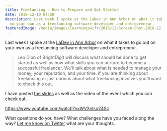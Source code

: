 ```yaml
---
title: Freelancing - How to Prepare and Get Started
date: 2018-12-10 07:58
description: Last week I spoke at the LaDev in Ann Arbor on what it takes to go out
  on your own as a freelancing software developer and entrepreneur.
featuredImage: /media/images/learningswift/2018/12/Screen-Shot-2018-12-10-at-12.55.30-PM.png
---
```

Last week I spoke at the [LaDev in Ann
Arbor](https://www.meetup.com/ladevmi/events/256221529/) on what it
takes to go out on your own as a freelancing software developer and
entrepreneur. 

> Leo Dion of BrightDigit will discuss what should be done to get
> started as well as how what skills you can nurture to become a
> successful freelancer. We'll talk about what is needed to manage your
> money, your reputation, and your time. If you are thinking about
> freelancing or just curious about what freelancing involves you’ll
> want to check this out.

I have posted [the
slides](https://www.dropbox.com/s/co7wh1xiqh5q94y/181205-Prepare%20and%20Get%20Started.zip?dl=0)
as well as the video of the event which you can check out. 

https://www.youtube.com/watch?v=WVXvIso24Sc

What questions do you have? What challenges have you faced along the
way? [Let me know on Twitter](https://twitter.com/leogdion) what are
your thoughts.